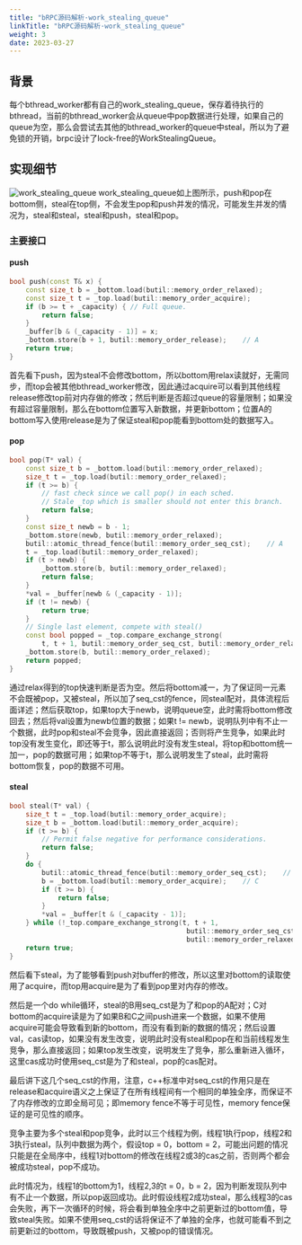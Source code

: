 ```yaml
---
title: "bRPC源码解析·work_stealing_queue"
linkTitle: "bRPC源码解析·work_stealing_queue"
weight: 3
date: 2023-03-27
---
```

## 背景
每个bthread_worker都有自己的work_stealing_queue，保存着待执行的bthread，当前的bthread_worker会从queue中pop数据进行处理，如果自己的queue为空，那么会尝试去其他的bthread_worker的queue中steal，所以为了避免锁的开销，brpc设计了lock-free的WorkStealingQueue。

## 实现细节
![work_stealing_queue](/images/docs/work_stealing_queue.PNG)
work_stealing_queue如上图所示，push和pop在bottom侧，steal在top侧，不会发生pop和push并发的情况，可能发生并发的情况为，steal和steal，steal和push，steal和pop。
### 主要接口
#### push
```c++
bool push(const T& x) {
    const size_t b = _bottom.load(butil::memory_order_relaxed);
    const size_t t = _top.load(butil::memory_order_acquire);
    if (b >= t + _capacity) { // Full queue.
        return false;
    }
    _buffer[b & (_capacity - 1)] = x;
    _bottom.store(b + 1, butil::memory_order_release);    // A
    return true;
}
```
首先看下push，因为steal不会修改bottom，所以bottom用relax读就好，无需同步，而top会被其他bthread_worker修改，因此通过acquire可以看到其他线程release修改top前对内存做的修改；然后判断是否超过queue的容量限制；如果没有超过容量限制，那么在bottom位置写入新数据，并更新bottom；位置A的bottom写入使用release是为了保证steal和pop能看到bottom处的数据写入。

#### pop
```c++
bool pop(T* val) {
    const size_t b = _bottom.load(butil::memory_order_relaxed);
    size_t t = _top.load(butil::memory_order_relaxed);
    if (t >= b) {
        // fast check since we call pop() in each sched.
        // Stale _top which is smaller should not enter this branch.
        return false;
    }
    const size_t newb = b - 1;
    _bottom.store(newb, butil::memory_order_relaxed);
    butil::atomic_thread_fence(butil::memory_order_seq_cst);    // A
    t = _top.load(butil::memory_order_relaxed);
    if (t > newb) {
        _bottom.store(b, butil::memory_order_relaxed);
        return false;
    }
    *val = _buffer[newb & (_capacity - 1)];
    if (t != newb) {
        return true;
    }
    // Single last element, compete with steal()
    const bool popped = _top.compare_exchange_strong(
        t, t + 1, butil::memory_order_seq_cst, butil::memory_order_relaxed);
    _bottom.store(b, butil::memory_order_relaxed);
    return popped;
}
```
通过relax得到的top快速判断是否为空。然后将bottom减一，为了保证同一元素不会既被pop，又被steal，所以加了seq_cst的fence，同steal配对，具体流程后面详述；然后获取top，如果top大于newb，说明queue空，此时需将bottom修改回去；然后将val设置为newb位置的数据；如果t != newb，说明队列中有不止一个数据，此时pop和steal不会竞争，因此直接返回；否则将产生竞争，如果此时top没有发生变化，即还等于t，那么说明此时没有发生steal，将top和bottom统一加一，pop的数据可用；如果top不等于t，那么说明发生了steal，此时需将bottom恢复，pop的数据不可用。

#### steal
```c++
bool steal(T* val) {
    size_t t = _top.load(butil::memory_order_acquire);
    size_t b = _bottom.load(butil::memory_order_acquire);
    if (t >= b) {
        // Permit false negative for performance considerations.
        return false;
    }
    do {
        butil::atomic_thread_fence(butil::memory_order_seq_cst);    // B
        b = _bottom.load(butil::memory_order_acquire);    // C
        if (t >= b) {
            return false;
        }
        *val = _buffer[t & (_capacity - 1)];
    } while (!_top.compare_exchange_strong(t, t + 1,
                                            butil::memory_order_seq_cst,
                                            butil::memory_order_relaxed));
    return true;
}
```
然后看下steal，为了能够看到push对buffer的修改，所以这里对bottom的读取使用了acquire，而top用acquire是为了看到pop里对内存的修改。

然后是一个do while循环，steal的B用seq_cst是为了和pop的A配对；C对bottom的acquire读是为了如果B和C之间push进来一个数据，如果不使用acquire可能会导致看到新的bottom，而没有看到新的数据的情况；然后设置val，cas读top，如果没有发生改变，说明此时没有steal和pop在和当前线程发生竞争，那么直接返回；如果top发生改变，说明发生了竞争，那么重新进入循环，这里cas成功时使用seq_cst是为了和steal，pop的cas配对。

最后讲下这几个seq_cst的作用，注意，c++标准中对seq_cst的作用只是在release和acquire语义之上保证了在所有线程间有一个相同的单独全序，而保证不了内存修改的立即全局可见；即memory fence不等于可见性，memory fence保证的是可见性的顺序。

竞争主要为多个steal和pop竞争，此时以三个线程为例，线程1执行pop，线程2和3执行steal，队列中数据为两个，假设top = 0，bottom = 2，可能出问题的情况只能是在全局序中，线程1对bottom的修改在线程2或3的cas之前，否则两个都会被成功steal，pop不成功。

此时情况为，线程1的bottom为1，线程2,3的t = 0，b = 2，因为判断发现队列中有不止一个数据，所以pop返回成功。此时假设线程2成功steal，那么线程3的cas会失败，再下一次循环的时候，将会看到单独全序中之前更新过的bottom值，导致steal失败。如果不使用seq_cst的话将保证不了单独的全序，也就可能看不到之前更新过的bottom，导致既被push，又被pop的错误情况。
